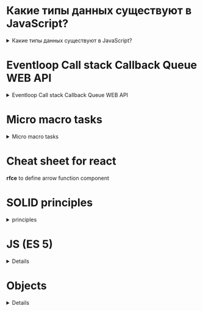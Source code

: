 # Какие типы данных существуют в JavaScript?
<details>
<summary>Какие типы данных существуют в JavaScript?</summary>
<div>
 В Js 8 типов данных
  <ul>
    <li>
       <b>number</b> typeOf number. Целые и дробные.
    </li>
    <li>
      <b>bigint</b> typeOf bigint. Целые большие числа.
    </li>
    <li>
       <b>boolean</b> typeOf boolean.
    </li>
    <li>
       <b>string</b> typeOf string.
    </li>
    <li>
       <b>null</b> typeOf null. Неизвестное значение.
    </li>
    <li>
       <b>undefined</b> typeOf undefined. Не присвоенное значение.
    </li>
    <li>
       <b>object</b> typeOf object. Сложные структуры данных.
    </li>
    <li>
       <b>symblol</b> typeOf symblol. Для уникальных идентификаторов.
    </li>
  </ul>
</div>
</details>

# Eventloop Call stack Callback Queue WEB API 

<details>
<summary>Eventloop Call stack Callback Queue WEB API </summary>
<div>

<img src="https://raw.githubusercontent.com/YevhenShashnin/cheat_sheet/main/eventloopjs.png">
<p>Вначале выполняется весь синхронный код. В Callback Queue попадают события из WEB API. Из Callback Queue в Call stack попадают события, только если Call stack пустой. Eventloop все время находится в ожидании событий </p>
<p>memory heap ???</p>
<p><b>Call stack</b> first in - last out</p>
<p><b>Callback queue</b> first in - first out</p>
<p><b>WEB API</b> браузерные события</p>
 
</div>
</details>

# Micro macro tasks

<details>
<summary>Micro macro tasks</summary>
<div>
 micro
</div>
</details>

# Cheat sheet for react

<p><b>rfce</b> to define arrow function component</p>

# SOLID principles
<details>
 <summary>principles</summary>
 <ul>
    <li>
        S - the Single responsibility Principle
        <br/>
        class a class should do one thing and therefore it should have only a single reason to change
        antipatern GodObject
    </li>
    <li>
        O - Open - Closed Principle
        <br/>
        open to extansion and closed to modification
        <br/>
        modification mean changing the code of an existing class, and extension means adding new functionality.
    </li>
     <li>
        L - Liskov Substitution Principle
        <br/>
        The Liskov Substitution Principle states that subclasses should be substitutable for their base classes.
    </li>
     <li>
        I - Interface Segregation Principle
        <br/>
        Segregation means keeping things separated, and the Interface Segregation Principle is about separating the interfaces.
    </li>
     <li>
        D - Dependency Inversion Principle
        <br/>
        The Dependency Inversion principle states that our classes should depend upon interfaces or abstract classes instead of concrete classes and functions.
    </li>
 </ul>
</details>
 
# JS (ES 5)
 <details>
  <summary>Details</summary>
     <b>Loops</b>
     <ul>
         <li><b>while</b> statement creates a loop that executes a specified statement as long as the test condition evaluates to true. The condition is evaluated before executing the statement. </li>
         <li><b>for</b> statement creates a loop that consists of three optional expressions, enclosed in parentheses and separated by semicolons, followed by a statement (usually a block statement) to be executed in the loop.</li>
     </ul>
     <b>If else condition</b>
     <p>The if...else statement executes a statement if a specified condition is truthy. If the condition is falsy, another statement in the optional else clause will be executed.</p>
     <b>Switch construction</b>
     <p>The switch statement evaluates an expression, matching the expression's value against a series of case clauses, and executes statements after the first case clause with a matching value, until a break statement is encountered. The default clause of a switch statement will be jumped to if no case matches the expression's value.</p>
     <b>conditional (ternary) operator</b>
     <p>The conditional (ternary) operator is the only JavaScript operator that takes three operands: a condition followed by a question mark (?), then an expression to execute if the condition is truthy followed by a colon (:), and finally the expression to execute if the condition is falsy. This operator is frequently used as an alternative to an if...else statement.</p>
    <b>Interaction: alert, prompt, confirm</b>
     <ul>
         <li><b>alert</b><p>show modal window with text and button OK. User can't interact with the page, until press ok</p></li>
         <li>function <b>prompt</b> accepts two arguments: title and default(optional). Shows Modal with input that have default value.</li>
         <li><b>confirm</b>accepts question. Shows modal with two buttons OK(true) and CANCEL(false).</li>
     </ul>
     <b>strict vs none-strict comparison</b>
     <p>none strict comparison convert and compare operands that are of different types.</p>
     <b>Hoisting</b>
     <p>JavaScript Hoisting refers to the process whereby the interpreter appears to move the declaration of functions, variables or classes to the top of their scope, prior to execution of the code.</p>
     <b>Usage of "var". How does variable behave without "var"?</b>
<p>Variable without var became global variable. Also global variable can be deleted</p>
<b>stricty mode</b>
<p>'use strict' can be defined in two ways: globally and locally. Globally is two define it in first line of code. Locally means inside a function. </p>
<p>Benefits of strict mode:</p>
<ul>
    <li>Prevent accidental creation of global variables</li>
    <li>Prevent duplicating parameter names in a function</li>
    <li>Prevent writing to read-only properties</li>
    <li>variable can not be used before it is declared</li>
</ul>
<b>"eval is evil". Why?</b>
<p>The eval() function evaluates JavaScript code represented as a string and returns its completion value. </p>
<p>In eval’s case, the costs are performance, security, and difficulties in debugging.</p>
<ul>
    <li>Performance. Because it compiles the sting at runtime</li>
    <li>Security risks. Can be execute infinity loops or stolen some data</li>
    <li>Difficulties in debugging</li>
</ul>
<b>Set/get/delete object properties/methods</b>

 </details>
 
# Objects
 <details>
  <summary>Details</summary>
    Five ways to create objects

<ul>
    <li>
        <h5>Object literals</h5>
        <p>let obj = { obj: 'JS is great" }</p>
    </li>
    <li>
        <h5>New Operator  or Constructor</h5>
        <p>function Music(style) { this.style = style }</p>
        <p>let rap = new Music('rap')</p>
    </li>
    <li>
        <h5>Object create</h5>
        <p>let Car = { model: 'BMW' }</p>
        <p>let ElectricCar = Object.create(Car)</p>
    </li>
    <li>
        <h5>Class</h5>
        <p>class Car { constructor(model) { this.model = model } }</p>
        <p>let BMW = new Car('BMW')</p>
    </li>
    <li>
        <h5>Spread operators</h5>
        <p>You can use it when destructuring other object to create new</p>
        <p>You can use it in object literals</p>
    </li>
</ul>

<p>Here i need also say about defineProperty. You can use it in all 5 ways. It helps to define Property Descriptors (writable, enumerable, configurable) </p>
<p>let cat = { name: 'Mur' }</p>
<p>Object.defineProperty(cat, 'name', { writable: false, enumerable: true, configurable: false })</p>
<p>Object.defineProperty(car, "age", { writable: true, enumerable: true, configurable: false, value: 3 })</p>
<p>Changing the value of configurable can be done only once</p>
<p>Another important thing you should keep in mind is that even if the configurable is set to false, the writable can be changed from true to false - but not vice versa</p>
<p>You cannot delete a property for which the configurable is set to false. </p>
<p>If enumerable is false it won't be available in statements as fro..in loop</p>
<p>var cat = { name: 'foo', age: 9 }</p>
<p>console.log(cat.name); // foo </p>
<p>console.log('name' in cat); // true </p>
<p>To check if thew property enumerable you need to use propertyIsEnumerable method</p>
<p>var cat = { name: 'foo', age: 9 }</p>
<p>Object.defineProperty(cat, 'name', { enumerable: false });</p>
<p>console.log(cat.propertyIsEnumerable("name")); // false </p>
<b>Object-to-primitive</b>
            <p>
                The object-to-primitive conversion is called automatically by many built-in functions and operators that
                expect a primitive as a value.
            </p>
            <p>There are 3 types (hints) of it:</p>
            <ul>
                <li>"string" (for alert and other operations that need a string)</li>
                <li>"number" (for maths)</li>
                <li>"default" (few operators, usually objects implement it the same way as "number")</li>
            </ul>
            <p>The specification describes explicitly which operator uses which hint.</p>
            <p>The conversion algorithm is:</p>
            <ol>
                <li>Call obj[Symbol.toPrimitive](hint) if the method exists,</li>
                <li>Otherwise if hint is "string" try calling obj.toString() or obj.valueOf(), whatever exists.</li>
                <li>Otherwise if hint is "number" or "default" </li>
            </ol>
            <p>All these methods must return a primitive to work (if defined).</p>
            <p>
                In practice, it’s often enough to implement only obj.toString() as a “catch-all” method for string
                conversions that should return a “human-readable” representation of an object, for logging or debugging
                purposes.
            </p>
 </details>

